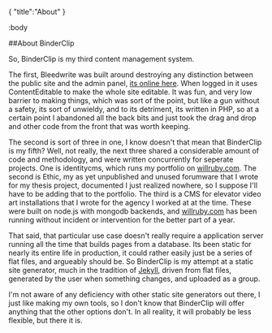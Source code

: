 {
	"title":"About"
}

:body

##About BinderClip

So, BinderClip is my third content management system.

The first, Bleedwrite was built around destroying any distinction between the public site and the admin panel, [its online here](http://bleedwrite.willruby.com/). When logged in it uses ContentEditable to make the whole site editable. It was fun, and very low barrier to making things, which was sort of the point, but like a gun without a safety, its sort of unwieldy, and to its detriment, its written in PHP, so at a certain point I abandoned all the back bits and just took the drag and drop and other code from the front that was worth keeping.

The second is sort of three in one, I know doesn't that mean that BinderClip is my fifth? Well, not really, the next three shared a considerable amount of code and methodology, and were written concurrently for seperate projects. One is identitycms, which runs my portfolio on [willruby.com](http://www.willruby.com). The second is Ethic, my as yet unpublished and unused forumware that I wrote for my thesis project, documented I just realized nowhere, so I suppose I'll have to be adding that to the portfolio. The third is a CMS for elevator video art installations that I wrote for the agency I worked at at the time. These were built on node.js with mongodb backends, and [willruby.com](http://www.willruby.com) has been running without incident or intervention for the better part of a year.

That said, that particular use case doesn't really require a application server running all the time that builds pages from a database. Its been static for nearly its entire life in production, it could rather easily just be a series of flat files, and argueably should be. So BinderClip is my attempt at a static site generator, much in the tradition of [Jekyll](https://github.com/mojombo/jekyll), driven from flat files, generated by the user when something changes, and uploaded as a group.

I'm not aware of any deficiency with other static site generators out there, I just like making my own tools, so I don't know that BinderClip will offer anything that the other options don't. In all reality, it will probably be less flexible, but there it is.